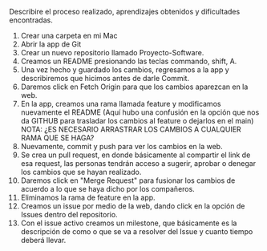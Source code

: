 Describire el proceso realizado, aprendizajes obtenidos 
y dificultades encontradas. 

1. Crear una carpeta en mi Mac
2. Abrir la app de Git
3. Crear un nuevo repositorio llamado Proyecto-Software.
4. Creamos un README presionando las teclas commando, shift, A.
5. Una vez hecho y guardado los cambios, regresamos a la app y describiremos que hicimos antes de darle Commit. 
6. Daremos click en Fetch Origin para que los cambios aparezcan en la web. 
7. En la app, creamos una rama llamada feature y modificamos nuevamente el README (Aquí hubo una confusión en la opción que nos da GITHUB para trasladar los cambios al feature o dejarlos en el main) NOTA: ¿ES NECESARIO ARRASTRAR LOS CAMBIOS A CUALQUIER RAMA QUE SE HAGA?
8. Nuevamente, commit y push para ver los cambios en la web. 
9. Se crea un pull request, en donde básicamente al compartir el link de esa request, las personas tendrán acceso a sugerir, aprobar o denegar los cambios que se hayan realizado. 
10. Daremos click en "Merge Request" para fusionar los cambios de acuerdo a lo que se haya dicho por los compañeros.
11. Eliminamos la rama de feature en la app. 
12. Creamos un issue por medio de la web, dando click en la opción de Issues dentro del repositorio. 
13. Con el issue activo creamos un milestone, que básicamente es la descripción de como o que se va a resolver del Issue y cuanto tiempo deberá llevar. 